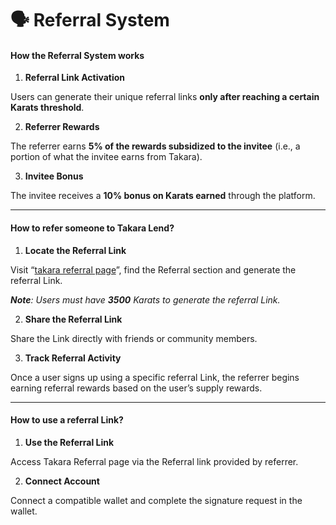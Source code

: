 # 🗣️ Referral System

#### **How the Referral System works**

1. **Referral Link Activation**

Users can generate their unique referral links **only after reaching a certain Karats threshold**.

2. **Referrer Rewards**

The referrer earns **5% of the rewards subsidized to the invitee** (i.e., a portion of what the invitee earns from Takara).

3. **Invitee Bonus**

The invitee receives a **10% bonus on Karats earned** through the platform.

***

#### **How to refer someone to Takara Lend?**

1. **Locate the Referral Link**

Visit “[takara referral page](https://app.takaralend.com/leaderboard)”, find the Referral section and generate the referral Link.

_**Note**: Users must have **3500** Karats to generate the referral Link._

2. **Share the Referral Link**

Share the Link directly with friends or community members.

3. **Track Referral Activity**

Once a user signs up using a specific referral Link, the referrer begins earning referral rewards based on the user’s supply rewards.

***

#### **How to use a referral Link?**

1. **Use the Referral Link**

Access Takara Referral page via the Referral link provided by referrer.

2. **Connect Account**

Connect a compatible wallet and complete the signature request in the wallet.
